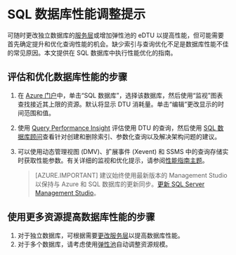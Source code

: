 <properties
    pageTitle="SQL 数据库性能优化提示 | Azure"
    description="有关通过评估和改进来调整 Azure SQL 数据库性能的提示。"
    services="sql-database"
    documentationcenter=""
    author="v-shysun"
    manager="felixwu"
    editor=""
    keywords="sql 性能优化, 数据库性能优化, sql 性能优化提示, sql 数据库性能优化" />
<tags
    ms.assetid="eb7b3f66-3b33-4e1b-84fb-424a928a6672"
    ms.service="sql-database"
    ms.custom="monitor and tune"
    ms.workload="data-management"
    ms.tgt_pltfrm="na"
    ms.devlang="na"
    ms.topic="article"
    ms.date="02/07/2017"
    wacn.date="03/24/2017"
    ms.author="v-shysun" />

# SQL 数据库性能调整提示
可随时更改独立数据库的[服务层](/documentation/articles/sql-database-service-tiers/)或增加弹性池的 eDTU 以提高性能，但可能需要首先确定提升和优化查询性能的机会。缺少索引与查询优化不足是数据库性能不佳的常见原因。本文提供在 SQL 数据库中执行性能优化的指南。


## 评估和优化数据库性能的步骤
1.	在 [Azure 门户](https://portal.azure.cn)中，单击“SQL 数据库”，选择该数据库，然后使用“监视”图表查找接近其上限的资源。默认将显示 DTU 消耗量。单击“编辑”更改显示的时间范围和值。
2.	使用 [Query Performance Insight](/documentation/articles/sql-database-query-performance/) 评估使用 DTU 的查询，然后使用 [SQL 数据库顾问](/documentation/articles/sql-database-advisor/)查看针对创建和删除索引、参数化查询以及解决架构问题的建议。
3.	可以使用动态管理视图 (DMV)、扩展事件 (Xevent) 和 SSMS 中的查询存储实时获取性能参数。有关详细的监视和优化提示，请参阅[性能指南主题](/documentation/articles/sql-database-performance-guidance/)。


    > [AZURE.IMPORTANT] 建议始终使用最新版本的 Management Studio 以保持与 Azure 和 SQL 数据库的更新同步。[更新 SQL Server Management Studio](https://msdn.microsoft.com/zh-cn/library/mt238290.aspx)。


## 使用更多资源提高数据库性能的步骤
1.	对于独立数据库，可根据需要[更改服务层](/documentation/articles/sql-database-service-tiers/)以提高数据库性能。
2.	对于多个数据库，请考虑使用[弹性池](/documentation/articles/sql-database-elastic-pool-guidance/)自动调整资源规模。

<!---HONumber=Mooncake_0320_2017-->